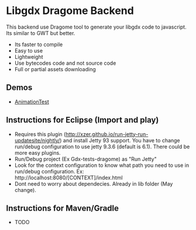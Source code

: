 # Libgdx Dragome Backend
This backend use Dragome tool to generate your libgdx code to javascript. Its similar to GWT but better.
* Its faster to compile
* Easy to use
* Lightweight
* Use bytecodes code and not source code
* Full or partial assets downloading 

## Demos
* [AnimationTest](http://xpenatan.github.io/dragome-backend/index.html) 

## Instructions for Eclipse (Import and play)
* Requires this plugin (http://xzer.github.io/run-jetty-run-updatesite/nightly/) and install Jetty 93 support. You have to change run/debug configuration to use jetty 9.3.6 (default is 6.1). There could be more easy plugins.
* Run/Debug project (Ex Gdx-tests-dragome) as "Run Jetty"
* Look for the context configuration to know what path you need to use in run/debug configuration. Ex: http://localhost:8080/[CONTEXT]/index.html
* Dont need to worry about dependecies. Already in lib folder (May change).

## Instructions for Maven/Gradle
* TODO
